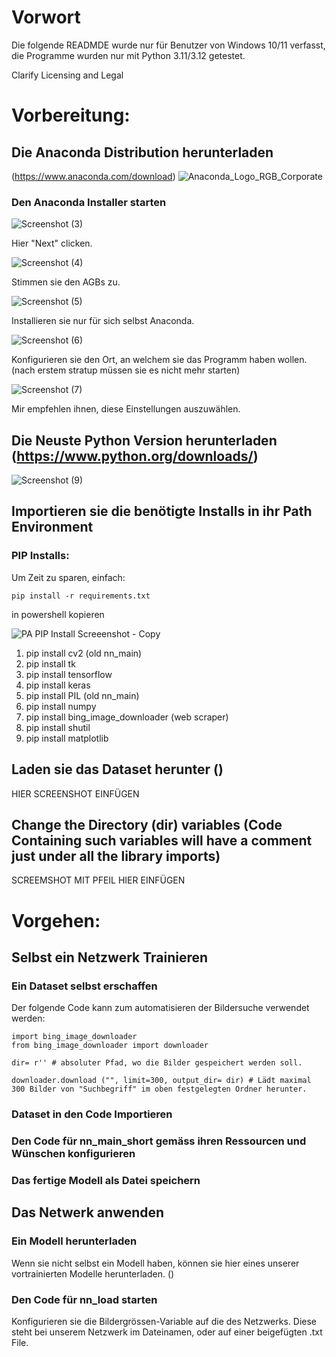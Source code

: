 # Vorwort
Die folgende READMDE wurde nur für Benutzer von Windows 10/11 verfasst, die Programme wurden nur mit Python 3.11/3.12 getestet. 

Clarify Licensing and Legal



# Vorbereitung:
## Die Anaconda Distribution herunterladen 
(https://www.anaconda.com/download)
   ![Anaconda_Logo_RGB_Corporate](https://github.com/Yoichiro1/Neuronales-Netzwerk/assets/158302206/a3ec9da3-e883-493f-9fbf-dfd9866e5af5)

### Den Anaconda Installer starten


![Screenshot (3)](https://github.com/Yoichiro1/Neuronales-Netzwerk/assets/158302206/60558f8e-0d72-43f4-a420-51300d460938)

Hier "Next" clicken.



![Screenshot (4)](https://github.com/Yoichiro1/Neuronales-Netzwerk/assets/158302206/6c9a5c54-379b-4755-9357-e28a2fddc537)

Stimmen sie den AGBs zu.



![Screenshot (5)](https://github.com/Yoichiro1/Neuronales-Netzwerk/assets/158302206/7cf7f7c2-fcc3-4c4a-b7be-b50857d9212d)

Installieren sie nur für sich selbst Anaconda.




![Screenshot (6)](https://github.com/Yoichiro1/Neuronales-Netzwerk/assets/158302206/50bb9cca-d802-4ccb-8803-29836e98ceef)

Konfigurieren sie den Ort, an welchem sie das Programm haben wollen. (nach erstem stratup müssen sie es nicht mehr starten)


![Screenshot (7)](https://github.com/Yoichiro1/Neuronales-Netzwerk/assets/158302206/0f588711-36b8-42f1-9349-d5006df90a2b)

Mir empfehlen ihnen, diese Einstellungen auszuwählen.




## Die Neuste Python Version herunterladen (https://www.python.org/downloads/)

![Screenshot (9)](https://github.com/Yoichiro1/Neuronales-Netzwerk/assets/158302206/b7b3ab92-65c8-4e74-9826-4d89fdf0f4c4)


## Importieren sie die benötigte Installs in ihr Path Environment
 
### PIP Installs:

Um Zeit zu sparen, einfach: 

```
pip install -r requirements.txt
```
in powershell kopieren

![PA PIP Install Screeenshot - Copy](https://github.com/Yoichiro1/Neuronales-Netzwerk/assets/158302206/370cf232-31ef-4bd1-862b-1585f80c360a)

1.  pip install cv2 (old nn_main)
2.  pip install tk
3.  pip install tensorflow
4.  pip install keras
5.  pip install PIL (old nn_main)
6.  pip install numpy
7.  pip install bing_image_downloader (web scraper)
8.  pip install shutil
9.  pip install matplotlib


## Laden sie das Dataset herunter ()
   HIER SCREENSHOT EINFÜGEN
## Change the Directory (dir) variables (Code Containing such variables will have a comment just under all the library imports)
SCREEMSHOT MIT PFEIL HIER EINFÜGEN




# Vorgehen:
## Selbst ein Netzwerk Trainieren

### Ein Dataset selbst erschaffen

Der folgende Code kann zum automatisieren der Bildersuche verwendet werden:

````
import bing_image_downloader
from bing_image_downloader import downloader

dir= r'' # absoluter Pfad, wo die Bilder gespeichert werden soll.

downloader.download ("", limit=300, output_dir= dir) # Lädt maximal 300 Bilder von "Suchbegriff" im oben festgelegten Ordner herunter.

````



### Dataset in den Code Importieren

### Den Code für nn_main_short gemäss ihren Ressourcen und Wünschen konfigurieren

### Das fertige Modell als Datei speichern


## Das Netwerk anwenden

### Ein Modell herunterladen

Wenn sie nicht selbst ein Modell haben, können sie hier eines unserer vortrainierten Modelle herunterladen. ()

### Den Code für nn_load starten

Konfigurieren sie die Bildergrössen-Variable auf die des Netzwerks. Diese steht bei unserem Netzwerk im Dateinamen, oder auf einer beigefügten .txt File.



